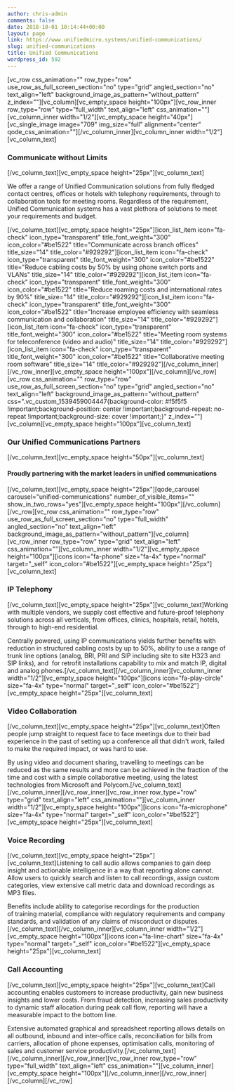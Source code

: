 ```yaml
---
author: chris-admin
comments: false
date: 2018-10-01 10:14:44+00:00
layout: page
link: https://www.unifiedmicro.systems/unified-communications/
slug: unified-communications
title: Unified Communications
wordpress_id: 592
---
```


[vc_row css_animation="" row_type="row" use_row_as_full_screen_section="no" type="grid" angled_section="no" text_align="left" background_image_as_pattern="without_pattern" z_index=""][vc_column][vc_empty_space height="100px"][vc_row_inner row_type="row" type="full_width" text_align="left" css_animation=""][vc_column_inner width="1/2"][vc_empty_space height="40px"][vc_single_image image="709" img_size="full" alignment="center" qode_css_animation=""][/vc_column_inner][vc_column_inner width="1/2"][vc_column_text]


### Communicate without Limits


[/vc_column_text][vc_empty_space height="25px"][vc_column_text]


We offer a range of Unified Communication solutions from fully fledged contact centres, offices or hotels with telephony requirements, through to collaboration tools for meeting rooms. Regardless of the requirement, Unified Communication systems has a vast plethora of solutions to meet your requirements and budget.


[/vc_column_text][vc_empty_space height="25px"][icon_list_item icon="fa-check" icon_type="transparent" title_font_weight="300" icon_color="#be1522" title="Communicate across branch offices" title_size="14" title_color="#929292"][icon_list_item icon="fa-check" icon_type="transparent" title_font_weight="300" icon_color="#be1522" title="Reduce cabling costs by 50% by using phone switch ports and VLANs" title_size="14" title_color="#929292"][icon_list_item icon="fa-check" icon_type="transparent" title_font_weight="300" icon_color="#be1522" title="Reduce roaming costs and international rates by 90%" title_size="14" title_color="#929292"][icon_list_item icon="fa-check" icon_type="transparent" title_font_weight="300" icon_color="#be1522" title="Increase employee efficiency with seamless communication and collaboration" title_size="14" title_color="#929292"][icon_list_item icon="fa-check" icon_type="transparent" title_font_weight="300" icon_color="#be1522" title="Meeting room systems for teleconference (video and audio)" title_size="14" title_color="#929292"][icon_list_item icon="fa-check" icon_type="transparent" title_font_weight="300" icon_color="#be1522" title="Collaborative meeting room software" title_size="14" title_color="#929292"][/vc_column_inner][/vc_row_inner][vc_empty_space height="100px"][/vc_column][/vc_row][vc_row css_animation="" row_type="row" use_row_as_full_screen_section="no" type="grid" angled_section="no" text_align="left" background_image_as_pattern="without_pattern" css=".vc_custom_1539459004447{background-color: #f5f5f5 !important;background-position: center !important;background-repeat: no-repeat !important;background-size: cover !important;}" z_index=""][vc_column][vc_empty_space height="100px"][vc_column_text]


### Our Unified Communications Partners


[/vc_column_text][vc_empty_space height="50px"][vc_column_text]


#### Proudly partnering with the market leaders in unified communications


[/vc_column_text][vc_empty_space height="25px"][qode_carousel carousel="unified-communications" number_of_visible_items="" show_in_two_rows="yes"][vc_empty_space height="100px"][/vc_column][/vc_row][vc_row css_animation="" row_type="row" use_row_as_full_screen_section="no" type="full_width" angled_section="no" text_align="left" background_image_as_pattern="without_pattern"][vc_column][vc_row_inner row_type="row" type="grid" text_align="left" css_animation=""][vc_column_inner width="1/2"][vc_empty_space height="100px"][icons icon="fa-phone" size="fa-4x" type="normal" target="_self" icon_color="#be1522"][vc_empty_space height="25px"][vc_column_text]


### IP Telephony


[/vc_column_text][vc_empty_space height="25px"][vc_column_text]Working with multiple vendors, we supply cost effective and future-proof telephony solutions across all verticals, from offices, clinics, hospitals, retail, hotels, through to high-end residential.

Centrally powered, using IP communications yields further benefits with reduction in structured cabling costs by up to 50%, ability to use a range of trunk line options (analog, BRI, PRI and SIP including site to site H323 and SIP links), and  for retrofit installations capability to mix and match IP, digital and analog phones.[/vc_column_text][/vc_column_inner][vc_column_inner width="1/2"][vc_empty_space height="100px"][icons icon="fa-play-circle" size="fa-4x" type="normal" target="_self" icon_color="#be1522"][vc_empty_space height="25px"][vc_column_text]


### Video Collaboration


[/vc_column_text][vc_empty_space height="25px"][vc_column_text]Often people jump straight to request face to face meetings due to their bad experience in the past of setting up a conference all that didn't work, failed to make the required impact, or was hard to use.

By using video and document sharing, travelling to meetings can be reduced as the same results and more can be achieved in the fraction of the time and cost with a simple collaborative meeting, using the latest technologies from Microsoft and Polycom.[/vc_column_text][/vc_column_inner][/vc_row_inner][vc_row_inner row_type="row" type="grid" text_align="left" css_animation=""][vc_column_inner width="1/2"][vc_empty_space height="100px"][icons icon="fa-microphone" size="fa-4x" type="normal" target="_self" icon_color="#be1522"][vc_empty_space height="25px"][vc_column_text]


### Voice Recording


[/vc_column_text][vc_empty_space height="25px"][vc_column_text]Listening to call audio allows companies to gain deep insight and actionable intelligence in a way that reporting alone cannot. Allow users to quickly search and listen to call recordings, assign custom categories, view extensive call metric data and download recordings as MP3 files.

Benefits include ability to categorise recordings for the production of training material, compliance with regulatory requirements and company standards, and validation of any claims of misconduct or disputes.[/vc_column_text][/vc_column_inner][vc_column_inner width="1/2"][vc_empty_space height="100px"][icons icon="fa-line-chart" size="fa-4x" type="normal" target="_self" icon_color="#be1522"][vc_empty_space height="25px"][vc_column_text]


### Call Accounting


[/vc_column_text][vc_empty_space height="25px"][vc_column_text]Call accounting enables customers to increase productivity, gain new business insights and lower costs. From fraud detection, increasing sales productivity to dynamic staff allocation during peak call flow, reporting will have a measurable impact to the bottom line.

Extensive automated graphical and spreadsheet reporting allows details on all outbound, inbound and inter-office calls, reconciliation for bills from carriers, allocation of phone expenses, optimisation calls, monitoring of sales and customer service productivity.[/vc_column_text][/vc_column_inner][/vc_row_inner][vc_row_inner row_type="row" type="full_width" text_align="left" css_animation=""][vc_column_inner][vc_empty_space height="100px"][/vc_column_inner][/vc_row_inner][/vc_column][/vc_row]
